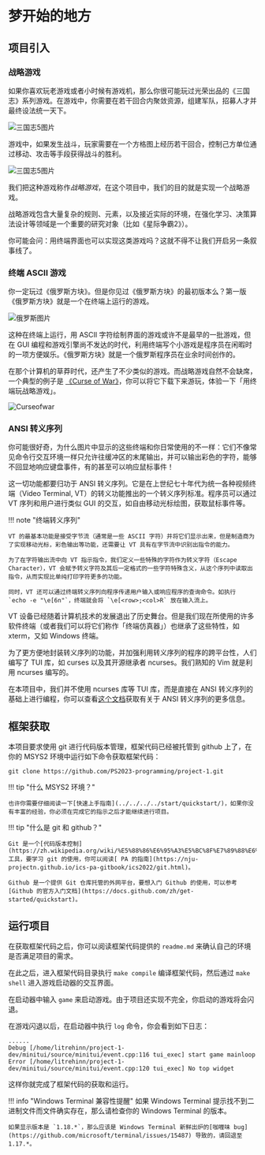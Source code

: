 # 梦开始的地方

## 项目引入

### 战略游戏

如果你喜欢玩老游戏或者小时候有游戏机，那么你很可能玩过光荣出品的《三国志》系列游戏。在游戏中，你需要在若干回合内聚敛资源，组建军队，招募人才并最终设法统一天下。

![三国志5图片](../../../../pics/project-0-1.png)

游戏中，如果发生战斗，玩家需要在一个方格图上经历若干回合，控制己方单位通过移动、攻击等手段获得战斗的胜利。

![三国志5图片](../../../../pics/project-0-2.png)

我们把这种游戏称作*战略游戏*，在这个项目中，我们的目的就是实现一个战略游戏。

战略游戏包含大量复杂的规则、元素，以及接近实际的环境，在强化学习、决策算法设计等领域是一个重要的研究对象（比如《星际争霸2》）。

你可能会问：用终端界面也可以实现这类游戏吗？这就不得不让我们开启另一条叙事线了。

### 终端 ASCII 游戏

你一定玩过《俄罗斯方块》。但是你见过《俄罗斯方块》的最初版本么？第一版《俄罗斯方块》就是一个在终端上运行的游戏。

![俄罗斯图片](../../../../pics/project-0-4.png)

这种在终端上运行，用 ASCII 字符绘制界面的游戏或许不是最早的一批游戏，但在 GUI 编程和游戏引擎尚不发达的时代，利用终端写个小游戏是程序员在闲暇时的一项方便娱乐。《俄罗斯方块》就是一个俄罗斯程序员在业余时间创作的。

在那个计算机的草莽时代，还产生了不少类似的游戏。而战略游戏自然不会缺席，一个典型的例子是 [《Curse of War》](http://a-nikolaev.github.io/curseofwar/)，你可以将它下载下来游玩，体验一下「用终端玩战略游戏」。

![Curseofwar](../../../../pics/project-0-3.png)

### ANSI 转义序列

你可能很好奇，为什么图片中显示的这些终端和你日常使用的不一样：它们不像常见命令行交互环境一样只允许往缓冲区的末尾输出，并可以输出彩色的字符，能够不回显地响应键盘事件，有的甚至可以响应鼠标事件！

这一切功能都要归功于 ANSI 转义序列。它是在上世纪七十年代为统一各种视频终端（Video Terminal, VT）的转义功能推出的一个转义序列标准。程序员可以通过 VT 序列和用户进行类似 GUI 的交互，如自由移动光标绘图，获取鼠标事件等。

!!! note "终端转义序列"

    VT 的最基本功能是接受字节流（通常是一些 ASCII 字符）并将它们显示出来，但是制造商为了实现移动光标，彩色输出等功能，还需要让 VT 具有在字节流中识别出指令的能力。
    
    为了在字符输出流中向 VT 指示指令，我们定义一些特殊的字符作为转义字符（Escape Character），VT 会赋予转义字符及其后一定格式的一些字符特殊含义，从这个序列中读取出指令，从而实现比单纯打印字符更多的功能。

    同时，VT 还可以通过终端转义序列向程序传递用户输入或响应程序的查询命令。如执行 `echo -e "\e[6n"`，终端就会将 `\e[<row>;<col>R` 放在输入流上。

VT 设备已经随着计算机技术的发展退出了历史舞台。但是我们现在所使用的许多软件终端（或者我们可以将它们称作「终端仿真器」）也继承了这些特性，如 xterm，又如 Windows 终端。

为了更方便地封装转义序列的功能，并加强利用转义序列的程序的跨平台性，人们编写了 TUI 库，如 curses 以及其开源继承者 ncurses。我们熟知的 Vim 就是利用 ncurses 编写的。

在本项目中，我们并不使用 ncurses 库等 TUI 库，而是直接在 ANSI 转义序列的基础上进行编程，你可以查看[这个文档](https://invisible-island.net/xterm/ctlseqs/ctlseqs.html)获取有关于 ANSI 转义序列的更多信息。

## 框架获取

本项目要求使用 git 进行代码版本管理，框架代码已经被托管到 github 上了，在你的 MSYS2 环境中运行如下命令获取框架代码：

```shell
git clone https://github.com/PS2023-programming/project-1.git
```

!!! tip "什么 MSYS2 环境？"

    也许你需要仔细阅读一下[快速上手指南](../../../../start/quickstart/)，如果你没有丰富的经验，你必须在完成它的指示之后才能继续进行项目。

!!! tip "什么是 git 和 github？"
    
    Git 是一个[代码版本控制](https://zh.wikipedia.org/wiki/%E5%88%86%E6%95%A3%E5%BC%8F%E7%89%88%E6%9C%AC%E6%8E%A7%E5%88%B6)工具，要学习 git 的使用，你可以阅读[ PA 的指南](https://nju-projectn.github.io/ics-pa-gitbook/ics2022/git.html)。

    Github 是一个提供 Git 仓库托管的外网平台，要想入门 Github 的使用，可以参考 [Github 的官方入门文档](https://docs.github.com/zh/get-started/quickstart)。

## 运行项目

在获取框架代码之后，你可以阅读框架代码提供的 `readme.md` 来确认自己的环境是否满足项目的需求。

在此之后，进入框架代码目录执行 `make compile` 编译框架代码，然后通过 `make shell` 进入游戏启动器的交互界面。

在启动器中输入 `game` 来启动游戏。由于项目还实现不完全，你启动的游戏将会闪退。

在游戏闪退以后，在启动器中执行 `log` 命令，你会看到如下日志：

```shell
......
Debug [/home/litrehinn/project-1-dev/minitui/source/minitui/event.cpp:116 tui_exec] start game mainloop
Error [/home/litrehinn/project-1-dev/minitui/source/minitui/event.cpp:120 tui_exec] No top widget
```

这样你就完成了框架代码的获取和运行。

!!! info "Windows Terminal 兼容性提醒"
    如果 Windows Terminal 提示找不到二进制文件而文件确实存在，那么请检查你的 Windows Terminal 的版本。

    如果显示版本是 `1.18.*`，那么应该是 Windows Terminal 新鲜出炉的[咖喱味 bug](https://github.com/microsoft/terminal/issues/15487) 导致的，请回退至 1.17.*。